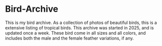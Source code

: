 # Bird-Archive

This is my bird archive. As a collection of photos of beautiful birds, this is a extensive listing of tropical birds. This archive was started in 2025, and is updated once a week. These bird come in all sizes and all colors, and includes both the male and the female feather variations, if any.
